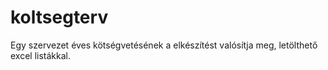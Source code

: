 # koltsegterv
Egy szervezet éves kötségvetésének a elkészítést valósítja meg, letölthető excel listákkal.
